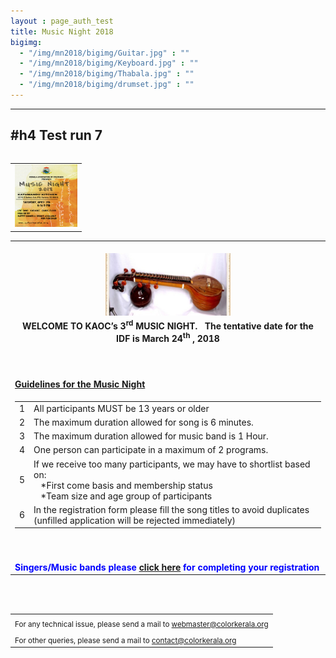 ```yaml
---
layout : page_auth_test
title: Music Night 2018
bigimg:
  - "/img/mn2018/bigimg/Guitar.jpg" : ""
  - "/img/mn2018/bigimg/Keyboard.jpg" : ""
  - "/img/mn2018/bigimg/Thabala.jpg" : ""
  - "/img/mn2018/bigimg/drumset.jpg" : ""
---
```

---
#h4 Test run 7
---
<div class="scrollmid"><table align="right"> <tr style="border:0"><td style="border:0"><img src="/img/mn2018/MusicNightLogo.jpeg" width="100" height="100"\> </tr></td></table> </div>
<table align="center" style="border:0"> <tr style="border:0"><td align="center" style="border:0"><br/>
  <center><img src="/img/mn2018/veena.jpg" width="200" height="100" align="center"></center></td></tr>

 <tr style="border:0;background:transparent">
   <td style="border:0"> 
     <strong> <center>WELCOME TO KAOC’s 3<sup>rd</sup> MUSIC NIGHT. &nbsp; The tentative date for the IDF is March 24<sup>th</sup> , 2018 </center></strong><br/><br/><br/>
  </td></tr>
  
  <tr style="border:0;background:transparent">
   <td style="border:0"> 
   <strong> <u> Guidelines for the Music Night </u> </strong> 
    </td></tr> 
  <tr style="border:0" ><td style="border:0" >
  <table align="left">
  <tr>
  <td>1</td><td>All participants MUST be 13 years or older</td>
  </tr>
  <tr> <td>2</td><td>The maximum duration allowed for song is 6 minutes. </td> </tr>
    <tr><td>3</td><td>The maximum duration allowed for music band is 1 Hour.</td></tr>
    <tr><td>4</td><td>One person can participate in a maximum of 2 programs.</td></tr>
    <tr><td>5</td><td>If we receive too many participants, we may have to shortlist based on: <br/>
     &nbsp;&nbsp;&nbsp;*First come basis and membership status<br/>
     &nbsp;&nbsp;&nbsp;*Team size and age group of participants
     </td></tr>
    <tr><td>6</td><td>In the registration form please fill the song titles to avoid duplicates (unfilled application will be rejected immediately)</td></tr>
    </table>
  </td></tr>
   
  <tr style="border:0;background:transparent" ><td style="border:0;background:transparent" > <br/><br/>
  <font color="blue"> <strong>Singers/Music bands please  <a href="https://docs.google.com/forms/d/e/1FAIpQLSd_0HGOgHMNLfV_3a4pv4hErJw6ElOETkvQDGB0JDPJHFVUCQ/viewform?usp=sf_link">click here</a> for completing your registration </strong></font>
    </td></tr>
</table>
<br/><br/>
<table>
  <tr style="border:0;background:transparent">
   <td style="border:0"> <sub> For any technical issue, please send a mail to <u> webmaster@colorkerala.org </u></sub></td></tr>
  <tr style="border:0;background:transparent">
    <td style="border:0">  <sub>For other queries, please send a mail to <u> contact@colorkerala.org </u></sub></td></tr>
  </table>

